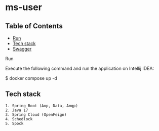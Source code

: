
# ms-user



## Table of Contents

 - [Run](https://awesomeopensource.com/project/elangosundar/awesome-README-templates)
 - [Tech stack](https://github.com/matiassingers/awesome-readme)
 - [Swagger](https://bulldogjob.com/news/449-how-to-write-a-good-readme-for-your-github-project)

Run

Execute the following command and run the application on Intellij IDEA:

$ docker compose up -d


## Tech stack

    1. Spring Boot (Aop, Data, Amqp)
    2. Java 17
    3. Spring Cloud (OpenFeign)
    4. Schedlock
    5. Spock


